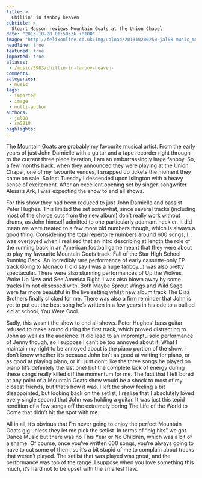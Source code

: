 ```yaml
---
title: >
  Chillin’ in fanboy heaven
subtitle: >
  Stuart Masson reviews Mountain Goats at the Union Chapel
date: "2013-10-20 01:50:36 +0100"
image: "http://felixonline.co.uk/img/upload/201310200250-jal08-music_mountgoat1.jpg"
headline: true
featured: true
imported: true
aliases:
 - /music/3903/chillin-in-fanboy-heaven-
comments:
categories:
 - music
tags:
 - imported
 - image
 - multi-author
authors:
 - jal08
 - sm5810
highlights:
---
```


The Mountain Goats are probably my favourite musical artist. From the early years of just John Darnielle with a guitar and a tape recorder right through to the current three piece iteration, I am an embarrassingly large fanboy. So, a few months back, when they announced they were playing at the Union Chapel, one of my favourite venues, I snapped up tickets the moment they came on sale. So last Tuesday I descended upon Islington with a heavy sense of excitement. After an excellent opening set by singer-songwriter Alessi’s Ark, I was expecting the show to end all shows.

For this show they had been reduced to just John Darnielle and bassist Peter Hughes. This limited the set somewhat, since several tracks (including most of the choice cuts from the new album) don’t really work without drums, as John himself admitted to one particularly adamant heckler. It did mean we were treated to a few more old numbers though, which is always a good thing. Considering the total repertoire numbers around 600 songs, I was overjoyed when I realised that an intro describing at length the role of the running back in an American football game meant that they were about to play my favourite Mountain Goats track: Fall of the Star High School Running Back. An incredibly rare performance of early cassette-only EP track Going to Monaco (I did say I was a huge fanboy…) was also pretty spectacular. There were also stunning performances of Up the Wolves, Woke Up New and See America Right. I was also blown away by some tracks I’m not obsessed with. Both Maybe Sprout Wings and Wild Sage were far more beautiful in the live setting whilst new album track The Diaz Brothers finally clicked for me. There was also a firm reminder that John is yet to put out the best song he’s written in a few years in his ode to a bullied kid at school, You Were Cool.

Sadly, this wasn’t the show to end all shows. Peter Hughes’ bass guitar refused to make sound during the first track, which proved distracting to John as well as the audience. It did lead to an impromptu solo performance of Jenny though, so I suppose I can’t be too annoyed about it. What I maintain my right to be annoyed about is the piano portion of the show. I don’t know whether it’s because John isn’t as good at writing for piano, or as good at playing piano, or if I just don’t like the three songs he played on piano (it’s definitely the last one) but the complete lack of energy during these songs really killed off the momentum for me. The fact that I felt bored at any point of a Mountain Goats show would be a shock to most of my closest friends, but that’s how it was. I left the show feeling a bit disappointed, but looking back on the setlist, I realise that I absolutely loved every single second that John was holding a guitar. It was just this tepid rendition of a few songs off the extremely boring The Life of the World to Come that didn’t hit the spot with me.

All in all, it’s obvious that I’m never going to enjoy the perfect Mountain Goats gig unless they let me pick the setlist. In terms of “big hits” we got Dance Music but there was no This Year or No Children, which was a bit of a shame. Of course, once you’ve written 600 songs, you’re always going to have to cut some of them, so it’s a bit stupid of me to complain about tracks that weren’t played. The setlist that was played was great, and the performance was top of the range. I suppose when you love something this much, it’s hard not to be upset with the smallest flaw.
